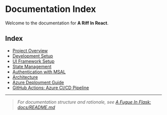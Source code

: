 # Documentation Index

Welcome to the documentation for **A Riff In React**.

## Index
- [Project Overview](./01-project-overview.md)
- [Development Setup](./02-development-setup.md)
- [UI Framework Setup](./03-ui-framework-setup.md)
- [State Management](./04-state-management.md)
- [Authentication with MSAL](./05-authentication-msal.md)
- [Architecture](./architecture.md)
- [Azure Deployment Guide](./azure_deployment.md)
- [GitHub Actions: Azure CI/CD Pipeline](./github_actions_azure.md)

---

> _For documentation structure and rationale, see [A Fugue In Flask: docs/README.md](https://github.com/HarryJamesGreenblatt/A-Fugue-In-Flask/blob/main/docs/README.md)_
